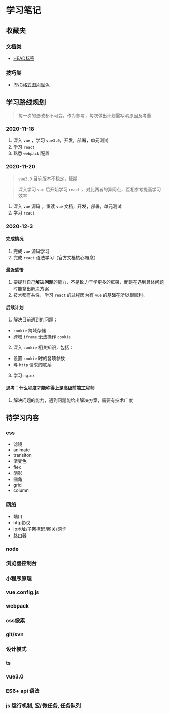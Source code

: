 # 学习笔记

## 收藏夹

### 文档类
- [HEAD标签](https://github.com/Amery2010/HEAD#meta-%E6%A0%87%E7%AD%BE)

### 技巧类
- [PNG格式图片赋色](https://www.zhangxinxu.com/wordpress/2016/06/png-icon-change-color-by-css/)

## 学习路线规划
> 每一次的更改都不可变，作为参考，每次做出计划需写明原因及考量

### 2020-11-18
1. 深入 `vue` ，学习 `vue3.0`，开发，部署，单元测试
2. 学习 `react`
3. 熟悉 `webpack` 配置
### 2020-11-20
> `vue3.0` 目前版本不稳定，延期

> 深入学习 `vue` 后开始学习 `react` ，对比两者的异同点，互相参考提高学习效率

1. 深入 `vue` 源码 ，重读 `vue` 文档，开发，部署，单元测试
2. 学习 `react`

### 2020-12-3

#### 完成情况
1. 完成 `vue` 源码学习
2. 完成 `react` 语法学习（官方文档核心概念）

#### 最近感悟
1. 要提升自己**解决问题**的能力，不是致力于学更多的框架，而是在遇到具体问题时能拿出解决方案
2. 技术都有共性，学习 `react` 的过程因为有 `vue` 的基础在所以很顺利。

#### 后续计划
1. 解决目前遇到的问题：
  - `cookie` 跨域存储
  - 跨域 `iframe` 无法操作 `cookie`
2. 深入 `cookie` 相关知识，包括：
  - 设置 `cookie` 时的各项参数
  - 与 `http` 请求的联系
3. 学习 `nginx` 

#### 思考：什么程度才能称得上是高级前端工程师
1. 解决问题的能力，遇到问题能给出解决方案，需要有技术广度

## 待学习内容

### css
  - 滤镜
  - animate
  - transiton
  - 渐变色
  - flex
  - 阴影
  - 圆角
  - grid
  - column

### 网络
  - 端口
  - http协议
  - ip地址/子网掩码/网关/网卡
  - 路由器
### node

### 浏览器控制台
### 小程序原理
### vue.config.js
### webpack
### css像素
### git/svn
### 设计模式
### ts
### vue3.0
### ES6+ api 语法
### js 运行机制, 宏/微任务, 任务队列

